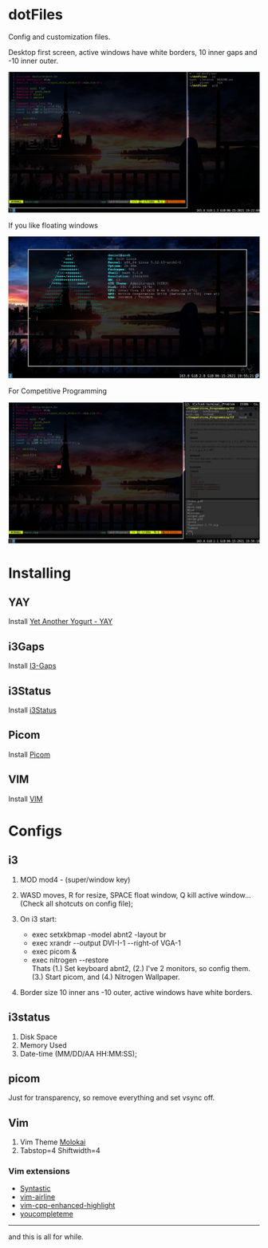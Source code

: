 # dotFiles
Config and customization files.



Desktop first screen, active windows have white borders, 10 inner gaps and -10 inner outer.

![plot](./Desktop.png)

If you like floating windows

![plot](./Desktop2.png)

For Competitive Programming

![plot](./Desktop3.png)

# Installing

## YAY

Install [Yet Another Yogurt - YAY](https://github.com/Jguer/yay)

## i3Gaps

Install [I3-Gaps](https://archlinux.org/packages/community/x86_64/i3-gaps/)

## i3Status

Install [i3Status](https://archlinux.org/packages/community/x86_64/i3status/)

## Picom

Install [Picom](https://archlinux.org/packages/?name=picom)

## VIM
Install [VIM](https://archlinux.org/packages/?name=vim)


# Configs

## i3
    
1. MOD mod4 - (super/window key)

2. WASD moves, R for resize, SPACE float window, Q kill active window...(Check all shotcuts on config file);

3. On i3 start: 
    * exec setxkbmap -model abnt2 -layout br
    * exec xrandr --output DVI-I-1 --right-of VGA-1
    * exec picom &
    * exec nitrogen --restore
    <br>Thats (1.) Set keyboard abnt2, (2.) I've 2 monitors, so config them. (3.) Start picom, and (4.) Nitrogen Wallpaper.
    
4. Border size 10 inner ans -10 outer, active windows have white borders.

## i3status

1. Disk Space
2. Memory Used
3. Date-time (MM/DD/AA HH:MM:SS);

## picom

Just for transparency, so remove everything and set vsync off.

## Vim

1. Vim Theme [Molokai](https://github.com/sickill/vim-monokai)
2. Tabstop=4 Shiftwidth=4

### Vim extensions
* [Syntastic](https://vimawesome.com/plugin/syntastic)
* [vim-airline](https://vimawesome.com/plugin/vim-airline-superman)
* [vim-cpp-enhanced-highlight](https://vimawesome.com/plugin/vim-cpp-enhanced-highlight)
* [youcompleteme](https://vimawesome.com/plugin/youcompleteme)

<hr>

and this is all for while.